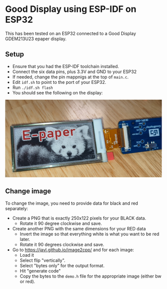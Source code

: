# Good Display using ESP-IDF on ESP32

This has been tested on an ESP32 connected to a Good Display GDEM213U23 epaper display.

## Setup
 - Ensure that you had the ESP-IDF toolchain installed.
 - Connect the six data pins, plus 3.3V and GND to your ESP32
 - If needed, change the pin mappnigs at the top of `main.c`.
 - Edit `idf.sh` to point to the port of your ESP32.
 - Run `./idf.sh flash`
 - You should see the following on the display:

![Setup](demo_setup.jpg?raw=true)

## Change image
To change the image, you need to provide data for black and red separately:

 - Create a PNG that is exactly 250x122 pixels for your BLACK data.
   - Rotate it 90 degree clockwise and save.
 - Create another PNG with the same dimensions for your RED data
   - Invert the image so that everything white is what you want to be red later.
   - Rotate it 90 degrees clockwise and save.
 - Go to https://javl.github.io/image2cpp/ and for each image:
   - Load it
   - Select flip "vertically".
   - Select "bytes only" for the output format.
   - Hit "generate code"
   - Copy the bytes to the `demo.h` file for the appropriate image (either bw or red).
